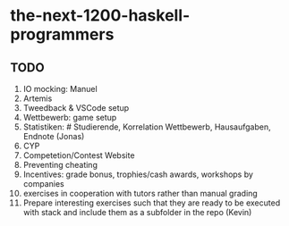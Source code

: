 # the-next-1200-haskell-programmers

## TODO

1. IO mocking: Manuel
1. Artemis
1. Tweedback & VSCode setup
1. Wettbewerb: game setup
1. Statistiken: # Studierende, Korrelation Wettbewerb, Hausaufgaben, Endnote (Jonas)
1. CYP
1. Competetion/Contest Website
1. Preventing cheating
1. Incentives: grade bonus, trophies/cash awards, workshops by companies
1. exercises in cooperation with tutors rather than manual grading
1. Prepare interesting exercises such that they are ready to be executed with stack and include them as a subfolder in the repo (Kevin)
